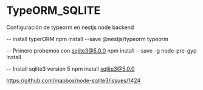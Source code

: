 # TypeORM_SQLITE
Configuración de typeorm en nestjs node backend

-- install typerORM
npm install --save @nestjs/typeorm typeorm

-- Primero probemos con sqlite3@5.0.0
npm install --save -g node-pre-gyp install

-- Install sqlite3 version 5
npm install sqlite3@5.0.0



https://github.com/mapbox/node-sqlite3/issues/1424
